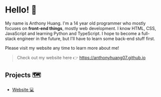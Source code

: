 # Hello! 👋

My name is Anthony Huang. I'm a 14 year old programmer who mostly focuses on **front-end things**, mostly web development. I know HTML, CSS, JavaScript and learning Python and TypeScript. I hope to become a full-stack engineer in the future, but I'll have to learn some back-end stuff first. 

Please visit my website any time to learn more about me!

> Check out my website here 👉 https://anthonyhuang07.github.io

## Projects 🗺️
- [Website 💻](https://anthonyhuang07.github.io)
